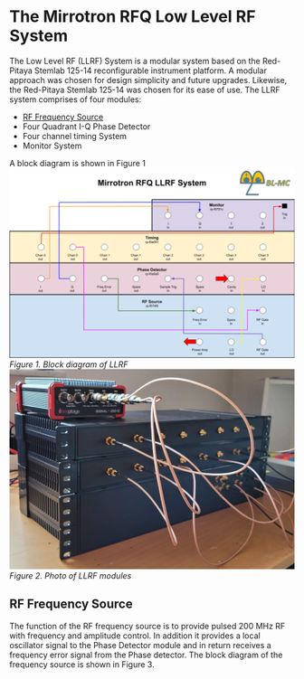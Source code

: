 # The Mirrotron RFQ Low Level RF System  
The Low Level RF (LLRF) System is a modular system based on the Red-Pitaya Stemlab 125-14 reconfigurable instrument platform. A modular approach was chosen for design simplicity and future upgrades. Likewise, the Red-Pitaya Stemlab 125-14 was chosen for its ease of use. The LLRF system comprises of four modules:  
- [RF Frequency Source](#rf-frequency-source)
- Four Quadrant I-Q Phase Detector
- Four channel timing System
- Monitor System  

A block diagram is shown in Figure 1
![llrf block diagam](images/LlrfFPDiagram.png)  
*Figure 1. Block diagram of LLRF*
![llr](images/llrf.jpg)
*Figure 2. Photo of LLRF modules*
## RF Frequency Source
The function of the RF frequency source is to provide pulsed 200 MHz RF with frequency and amplitude control. In addition it provides a local oscillator signal to the Phase Detector module and in return receives a frequency error signal from the Phase detector. The block diagram of the frequency source is shown in Figure 3.
